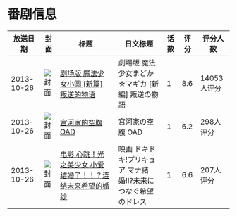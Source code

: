 # 番剧信息

|放送日期|封面|标题|日文标题|话数|评分|评分人数|
|---|---|---|---|---|---|---|
|2013-10-26|![封面](https://lain.bgm.tv/pic/cover/c/31/1c/44693_YS9kU.jpg)|[剧场版 魔法少女小圆 [新篇] 叛逆的物语](https://bangumi.tv/subject/44693)|劇場版 魔法少女まどか☆マギカ [新編] 叛逆の物語|1|8.6|14053人评分|
|2013-10-26|![封面](https://lain.bgm.tv/pic/cover/c/42/4f/76704_Plqx4.jpg)|[宫河家的空腹 OAD](https://bangumi.tv/subject/76704)|宮河家の空腹 OAD|1|6.2|298人评分|
|2013-10-26|![封面](https://lain.bgm.tv/pic/cover/c/49/b4/76836_0J569.jpg)|[电影 心跳！光之美少女 小爱结婚了！！？连结未来希望的婚纱](https://bangumi.tv/subject/76836)|映画 ドキドキ!プリキュア マナ結婚!!?未来につなぐ希望のドレス|1|6.6|207人评分|
